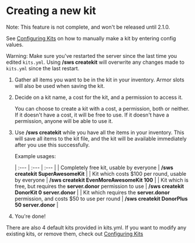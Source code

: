 Creating a new kit
==================

Note: This feature is not complete, and won't be released until 2.1.0.

See [Configuring Kits](https://dabo.guru/projects/skywars/configuring-kits) on how to manually make a kit by entering config values.

Warning: Make sure you've restarted the server since the last time you edited `kits.yml`. Using **/sws createkit** will overwrite any changes made to `kits.yml` since the last restart.

1. Gather all items you want to be in the kit in your inventory. Armor slots will also be used when saving the kit.

2. Decide on a kit name, a cost for the kit, and a permission to access it.

   You can choose to create a kit with a cost, a permission, both or neither. If it doesn't have a cost, it will be free to use. If it doesn't have a permission, anyone will be able to use it.

3. Use **/sws createkit** while you have all the items in your inventory. This will save all items to the kit file, and the kit will be available immediately after you use this successfully.

   Example usages:

   | :--- | :---  | :--- |
   | Completely free kit, usable by everyone            | **/sws createkit SuperAwesomeKit** |
   | Kit which costs $100 per round, usable by everyone | **/sws createkit EvenMoreAwesomeKit 100** |
   | Kit which is free, but requires the **server.donor** permission to use | **/sws createkit DonorKit 0 server.donor** |
   | Kit which requires the **server.donor** permission, and costs $50 to use per round | **/sws createkit DonorPlus 50 server.donor** |

4. You're done!

There are also 4 default kits provided in kits.yml. If you want to modify any existing kits, or remove them, check out [Configuring Kits](https://dabo.guru/projects/skywars/configuring-kits)
